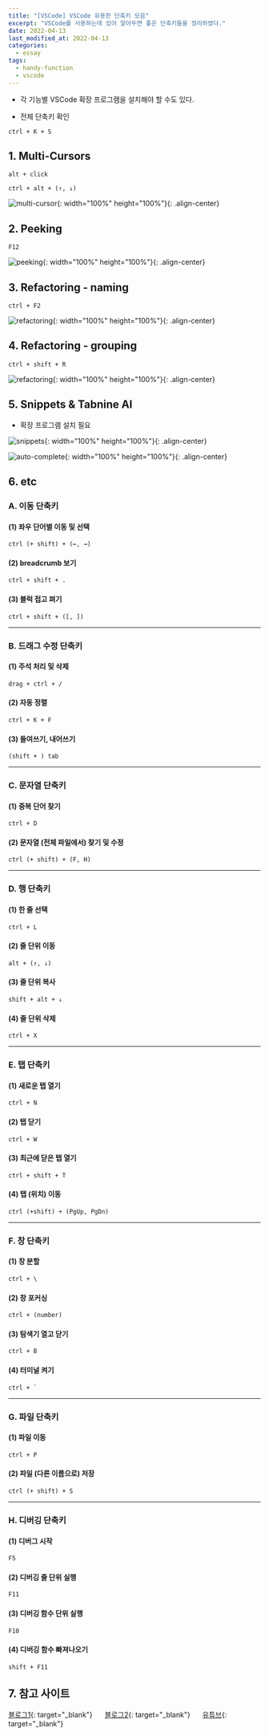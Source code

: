 ```yaml
---
title: "[VSCode] VSCode 유용한 단축키 모음"
excerpt: "VSCode를 사용하는데 있어 알아두면 좋은 단축키들을 정리하였다."
date: 2022-04-13
last_modified_at: 2022-04-13
categories:
  - essay
tags:
  - handy-function
  - vscode
---
```


* 각 기능별 VSCode 확장 프로그램을 설치해야 할 수도 있다.

* 전체 단축키 확인
```
ctrl + K + S
```

## 1. Multi-Cursors

```
alt + click
```
```
ctrl + alt + (↑, ↓)
```

![multi-cursor](https://user-images.githubusercontent.com/30232837/163115085-00aaa6fa-04b2-451e-93f7-25ef9c6c88cf.png "multi-cursor"){: width="100%" height="100%"}{: .align-center}

## 2. Peeking

```
F12
```

![peeking](https://user-images.githubusercontent.com/30232837/163080499-fd8ffabe-f1e4-4f79-a57d-d2aed1a8712f.png "peeking"){: width="100%" height="100%"}{: .align-center}

## 3. Refactoring - naming

```
ctrl + F2
```

![refactoring](https://user-images.githubusercontent.com/30232837/163083992-46557a23-ca5c-4991-9276-eea44287cabf.png "refactoring"){: width="100%" height="100%"}{: .align-center}

## 4. Refactoring - grouping

```
ctrl + shift + R
```

![refactoring](https://user-images.githubusercontent.com/30232837/163082705-688626a7-a97d-4348-83eb-4d23edb63d68.png "refactoring"){: width="100%" height="100%"}{: .align-center}

## 5. Snippets & Tabnine AI

* 확장 프로그램 설치 필요

![snippets](https://user-images.githubusercontent.com/30232837/163086130-e1222180-ebb9-431d-afd9-3193be596fa9.png "snippets"){: width="100%" height="100%"}{: .align-center}

![auto-complete](https://user-images.githubusercontent.com/30232837/163086688-414c05ce-aa6d-46a8-8669-c8bbad6b9841.png "auto-complete"){: width="100%" height="100%"}{: .align-center}

## 6. etc

### A. 이동 단축키

#### (1) 좌우 단어별 이동 및 선택
```
ctrl (+ shift) + (←, →)
```
#### (2) breadcrumb 보기
```
ctrl + shift + .
```
#### (3) 블럭 접고 펴기
```
ctrl + shift + ([, ])
```

---

### B. 드래그 수정 단축키

#### (1) 주석 처리 및 삭제
```
drag + ctrl + /
```
#### (2) 자동 정렬
```
ctrl + K + F
```
#### (3) 들여쓰기, 내어쓰기
```
(shift + ) tab
```

---

### C. 문자열 단축키

#### (1) 중복 단어 찾기
```
ctrl + D
```
#### (2) 문자열 (전체 파일에서) 찾기 및 수정
```
ctrl (+ shift) + (F, H)
```

---

### D. 행 단축키

#### (1) 한 줄 선택
```
ctrl + L
```
#### (2) 줄 단위 이동
```
alt + (↑, ↓)
```
#### (3) 줄 단위 복사
```
shift + alt + ↓
```
#### (4) 줄 단위 삭제
```
ctrl + X
```

---

### E. 탭 단축키

#### (1) 새로운 탭 열기
```
ctrl + N
```
#### (2) 탭 닫기
```
ctrl + W
```
#### (3) 최근에 닫은 탭 열기
```
ctrl + shift + T
```
#### (4) 탭 (위치) 이동
```
ctrl (+shift) + (PgUp, PgDn)
```
---

### F. 창 단축키

#### (1) 창 분할
```
ctrl + \
```
#### (2) 창 포커싱
```
ctrl + (number)
```
#### (3) 탐색기 열고 닫기
```
ctrl + B
```
#### (4) 터미널 켜기
```
ctrl + `
```

---

### G. 파일 단축키

#### (1) 파일 이동
```
ctrl + P
```
#### (2) 파일 (다른 이름으로) 저장
```
ctrl (+ shift) + S
```

---

### H. 디버깅 단축키

#### (1) 디버그 시작
```
F5
```
#### (2) 디버깅 줄 단위 실행
```
F11
```
#### (3) 디버깅 함수 단위 실행
```
F10
```
#### (4) 디버깅 함수 빠져나오기
```
shift + F11
```

## 7. 참고 사이트

[블로그1](https://www.biew.co.kr/entry/Visual-Studio-CodeVS-Code-%EC%9C%A0%EC%9A%A9%ED%95%9C-%EB%8B%A8%EC%B6%95%ED%82%A4-%EC%82%AC%EC%9A%A9-%EB%B0%A9%EB%B2%95){: target="_blank"} $\quad$ [블로그2](https://jhnyang.tistory.com/408){: target="_blank"} $\quad$ [유튜브](https://www.youtube.com/watch?v=mh-0twurNRE){: target="_blank"}